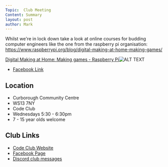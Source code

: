 ```yaml
---
Topic:  Club Meeting
Content: Summary
layout: post
author: Mark
---
```

Whilst we're in lock down take a look at online courses for budding computer engineers like the one from the raspberry pi organisation:
 https://www.raspberrypi.org/blog/digital-making-at-home-making-games/

[Digital Making at Home: Making games - Raspberry Pi](https://l.facebook.com/l.php?u=https%3A%2F%2Fwww.raspberrypi.org%2Fblog%2Fdigital-making-at-home-making-games%2F&h=AT122W8cmEMNGjvWcgHgbw5gFZZYLZLVyxNq69Z9FwLgLn46oNxc438sDksIPpam41n74twyRdrsb5WLps3TX_hnGn1AAJ68YyLom3OTbMObzH_eB7S1D2qNRKo_xu3-&s=1)![ALT TEXT](https://external.fbhx6-1.fna.fbcdn.net/emg1/v/t13/3241344452188835468?url=https%3A%2F%2Fwww.raspberrypi.org%2Fapp%2Fuploads%2F2020%2F03%2F4227_Digital_Making_BLOG-500x250.png&fb_obo=1&utld=raspberrypi.org&stp=c0.5000x0.5000f_dst-emg0_p250x250_q75&ccb=13-1&oh=06_AbE5uTQLaht72wcZfNvIKvR6XxxzqhMtUuvDfpTn_qYtuw&oe=65283D13&_nc_sid=e609ca)

* [Facebook Link](https://www.facebook.com/1481985248595237/posts/2670440239749726/)

## Location

* Curborough Community Centre
* WS13 7NY
* Code Club
* Wednesdays 5:30 - 6:30pm
* 7 - 15 year olds welcome

## Club Links

* [Code Club Website](https://lichfield-code-club.github.io/)
* [Facebook Page](https://www.facebook.com/LichfieldCoders)
* [Discord club messages](https://discord.gg/szz6xGK)

